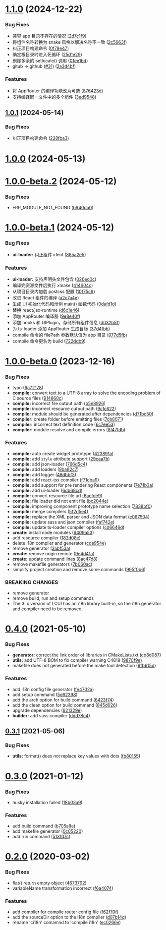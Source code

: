 # [1.1.0](https://github.com/lc-ui/lcui-cli/compare/v1.0.0...v1.1.0) (2024-12-22)


### Bug Fixes

* 兼容 app 目录不存在的情况 ([2d7c1f9](https://github.com/lc-ui/lcui-cli/commit/2d7c1f998483c07be2bab6983ad29355beddff94))
* 将组件名称转换为 snake 风格以解决名称不一致 ([2c5663f](https://github.com/lc-ui/lcui-cli/commit/2c5663ff85880fd224cbe804ee1d8b99b1e7e7fb))
* 纠正项目构建命令 ([0f78e47](https://github.com/lc-ui/lcui-cli/commit/0f78e4727de764dfe6c266bd0fbd99847d299aaf))
* 确定根目录时进入死循环 ([25d1e29](https://github.com/lc-ui/lcui-cli/commit/25d1e298fa2fa10d9da78f7d5b89214177cf8da9))
* 删除多余的 setlocale() 调用 ([01ee1bd](https://github.com/lc-ui/lcui-cli/commit/01ee1bd6301464119a69bb019f7d2af41844910b))
* gitub -> github ([#31](https://github.com/lc-ui/lcui-cli/issues/31)) ([2a2d4bf](https://github.com/lc-ui/lcui-cli/commit/2a2d4bfcd927b94d1059c0a98c392228d0826573))


### Features

* 将 AppRouter 的编译功能改为可选 ([876423d](https://github.com/lc-ui/lcui-cli/commit/876423d77050dbbd12ca8270e48208e0cad99dec))
* 支持编译同一文件中的多个组件 ([3ed9548](https://github.com/lc-ui/lcui-cli/commit/3ed9548ec86788c138b32707331a21baf881aab3))



## [1.0.1](https://github.com/lc-ui/lcui-cli/compare/v1.0.0...v1.0.1) (2024-05-14)


### Bug Fixes

* 纠正项目构建命令 ([228fba3](https://github.com/lc-ui/lcui-cli/commit/228fba3d8dadfb4674331a33adfd8c5e228aad04))



# [1.0.0](https://github.com/lc-ui/lcui-cli/compare/v1.0.0-beta.2...v1.0.0) (2024-05-13)



# [1.0.0-beta.2](https://github.com/lc-ui/lcui-cli/compare/v1.0.0-beta.1...v1.0.0-beta.2) (2024-05-12)


### Bug Fixes

* ERR_MODULE_NOT_FOUND ([b940da0](https://github.com/lc-ui/lcui-cli/commit/b940da0bc40a8ffcc014733769975ced803db673))



# [1.0.0-beta.1](https://github.com/lc-ui/lcui-cli/compare/v1.0.0-beta.0...v1.0.0-beta.1) (2024-05-12)


### Bug Fixes

* **ui-loader:** 纠正组件 ident ([865a2e5](https://github.com/lc-ui/lcui-cli/commit/865a2e544ab56fb6f240d1da90e08468890acd30))


### Features

* **ui-loader:** 支持声明头文件包含 ([026ec0c](https://github.com/lc-ui/lcui-cli/commit/026ec0c31c81b3f774efae59d34caf808ed836af))
* 编译完资源文件后执行 xmake ([414604c](https://github.com/lc-ui/lcui-cli/commit/414604c9c0e331c63bebe4c03fcca48d705421df))
* 从项目目录内加载 postcss 配置 ([10f75c9](https://github.com/lc-ui/lcui-cli/commit/10f75c948b5fa94e9302e6058d3efd02c313a74f))
* 改进 React 组件的编译 ([a2c7a4e](https://github.com/lc-ui/lcui-cli/commit/a2c7a4e61802c945b4336f38eb2dda016f52e5de))
* 生成 UI 初始化代码和示例 main() 函数代码 ([0dafd1d](https://github.com/lc-ui/lcui-cli/commit/0dafd1dbcf37e4aa31dd129906d36a487b2200da))
* 替换 react/jsx-runtime ([d6c1e46](https://github.com/lc-ui/lcui-cli/commit/d6c1e467e43f5db815bb6feaf290f4b374b869ef))
* 添加 AppRouter 编译器 ([9e8e40f](https://github.com/lc-ui/lcui-cli/commit/9e8e40f178923e8cc2ddf2aeec00baa29f537f57))
* 添加 hooks 和 UIPlugin，存储所有组件信息 ([d032b51](https://github.com/lc-ui/lcui-cli/commit/d032b51b58ad86252fffeebbcff3a50a643071a5))
* 为 ts-loader 添加 AppRouter 生成目标 ([37d4fbb](https://github.com/lc-ui/lcui-cli/commit/37d4fbbaa754a543c55e3fd4898e5b17d20f6973))
* compile 命令的 filePath 参数默认值为 app 目录 ([077d5fb](https://github.com/lc-ui/lcui-cli/commit/077d5fbd9ac8c290f4b710bc2ac6a96f8d7bf364))
* compile 命令更名为 build ([722ddb9](https://github.com/lc-ui/lcui-cli/commit/722ddb9f53bc01e9e08e823567d93b642231ed2c))



# [1.0.0-beta.0](https://github.com/lc-ui/lcui-cli/compare/v0.4.0...v1.0.0-beta.0) (2023-12-16)


### Bug Fixes

* typo ([6a72178](https://github.com/lc-ui/lcui-cli/commit/6a72178f68ef27c688e27442e6a25d8f21a93421))
* **compile:** convert text to a UTF-8 array to solve the encoding problem of C source files ([914860c](https://github.com/lc-ui/lcui-cli/commit/914860c1d733878ad4a69faaaef70e1100022f99))
* **compile:** incorrect file output path ([b5e8926](https://github.com/lc-ui/lcui-cli/commit/b5e892616dc6bdae338db9427d9b7e33d1ec40ea))
* **compile:** incorrect resource output path ([9cfc622](https://github.com/lc-ui/lcui-cli/commit/9cfc62290a838efe3ca4459399edf180f73ce484))
* **compile:** module should be generated after dependencies ([d71bc50](https://github.com/lc-ui/lcui-cli/commit/d71bc50b714a9ed6b6a6364d43002a8dee21eff9))
* **compiler:** create folder before emitting files ([7cb8071](https://github.com/lc-ui/lcui-cli/commit/7cb80711e064fda66ee491ec6e882a13992c0e4a))
* **compiler:** incorrect text definition code ([6c7ee53](https://github.com/lc-ui/lcui-cli/commit/6c7ee539b47668f7bcb2686a8c79cd2901f87b27))
* **compiler:** module resolve and compile errors ([8f47fdb](https://github.com/lc-ui/lcui-cli/commit/8f47fdb6a1860f01f81aa88e792338c73251238c))


### Features

* **compile:**  auto create widget prototype ([423891a](https://github.com/lc-ui/lcui-cli/commit/423891ac30cbffbdf6a0bb86e75fde4d0f62b279))
* **compile:** add `style` attribute support ([29caa7b](https://github.com/lc-ui/lcui-cli/commit/29caa7b40f410d83e894421644a42ff401ba0c5b))
* **compile:** add json-loader ([766d5c4](https://github.com/lc-ui/lcui-cli/commit/766d5c4fccd613d0946bb5188776052411e5378c))
* **compile:** add loaders ([9ba82c7](https://github.com/lc-ui/lcui-cli/commit/9ba82c76cbc841fe4e0ca63c45fe199100b10edb))
* **compile:** add logger ([48dbbf3](https://github.com/lc-ui/lcui-cli/commit/48dbbf3c8347f4241a5af1af8445032fa582fcdf))
* **compile:** add react-tsx compiler ([f71cba9](https://github.com/lc-ui/lcui-cli/commit/f71cba96b2643989bfa462d0299573d80971dd80))
* **compile:** add support for pre rendering React components ([7e71b3a](https://github.com/lc-ui/lcui-cli/commit/7e71b3a410302d39f9434c5c20b574a3f105f2f7))
* **compile:** add ui-loader ([6db68cd](https://github.com/lc-ui/lcui-cli/commit/6db68cd1b386b3523b549688ed36823fd648fef6))
* **compile:** convert resource file url ([6acfde9](https://github.com/lc-ui/lcui-cli/commit/6acfde96f678b4c9ae4d5f590772635036ea7ba4))
* **compile:** file loader did not emit file ([bc2044e](https://github.com/lc-ui/lcui-cli/commit/bc2044ed8619e119ae6071502056eb70ad4f2170))
* **compile:** improving component prototype name selection ([7838bf0](https://github.com/lc-ui/lcui-cli/commit/7838bf0669ecf81654a76085b2f288ad33de75f1))
* **compile:** merge compilers ([5f2d5e4](https://github.com/lc-ui/lcui-cli/commit/5f2d5e42adc208d388f9dee9ad0f526bc2fb9d53))
* **compile:** replace the XML parser and JSON data format ([c067504](https://github.com/lc-ui/lcui-cli/commit/c067504e6e47df1c1d84970b0945f39653859523))
* **compile:** update sass and json compiler ([faf742e](https://github.com/lc-ui/lcui-cli/commit/faf742e51a6630c3bcff1ac6714d8677de66ef0d))
* **compile:** update ts-loader compiler options ([cd6646d](https://github.com/lc-ui/lcui-cli/commit/cd6646d044094d3c683bdfa06030977e1b6c7d59))
* **create:** install node modules ([6409a53](https://github.com/lc-ui/lcui-cli/commit/6409a5302ef2165084661653116534b17d829b4e))
* add resource compiler ([182d08e](https://github.com/lc-ui/lcui-cli/commit/182d08ecf751207534dacccaf288b7624b282938))
* delete i18n compiler and generator ([cda954e](https://github.com/lc-ui/lcui-cli/commit/cda954ec145485627f1a8429070ca67a4bb04adc))
* remove generator ([3abf53a](https://github.com/lc-ui/lcui-cli/commit/3abf53aebabe5b6369a58cc58d60fc01982e6f0c))
* **create:** remove origin remote ([9e4d41a](https://github.com/lc-ui/lcui-cli/commit/9e4d41a021da65449d324d02f77ca65b86429e2c))
* **create:** update command lines ([8ac47d8](https://github.com/lc-ui/lcui-cli/commit/8ac47d89c777dbfb4b87f60ef68191a9ac932778))
* remove makefile generators ([7b060ac](https://github.com/lc-ui/lcui-cli/commit/7b060ac18f508339f874b259671ea360d7cc313a))
* simplify project creation and remove some commands ([995f0b6](https://github.com/lc-ui/lcui-cli/commit/995f0b6b4704e69894dc67ce4a2c8410a2cf4498))


### BREAKING CHANGES

* remove generator
* remove build, run and setup commands
* The 3. x version of LCUI has an i18n library built-in, so the i18n generator and compiler need to be removed.



# [0.4.0](https://github.com/lc-ui/lcui-cli/compare/v0.3.1...v0.4.0) (2021-05-10)


### Bug Fixes

* **generator:** correct the link order of libraries in CMakeLists.txt ([cb8d087](https://github.com/lc-ui/lcui-cli/commit/cb8d087554bbd4ed3503bb4d64816ccd2436f4e2))
* **utils:** add UTF-8 BOM to fix compiler warning C4819 ([9870f9e](https://github.com/lc-ui/lcui-cli/commit/9870f9edf8fb51aa41872f6a0183af3afe91bfb0))
* makefile does not generated before the make tool detection ([9fb615d](https://github.com/lc-ui/lcui-cli/commit/9fb615da3c3429a6b834ed8190dbd2d8fbec223e))


### Features

* add i18n config file generator ([fe4702a](https://github.com/lc-ui/lcui-cli/commit/fe4702a5ba05ed81759ff0796f3db96a5beecd65))
* add setup command ([5d62398](https://github.com/lc-ui/lcui-cli/commit/5d62398f5965a98864dc171dde1aa4fcacb6297e))
* add the arch option for build command ([6423f74](https://github.com/lc-ui/lcui-cli/commit/6423f74bb47fbc891ccd89378ee1acccb4b95be7))
* add the clean option for build command ([845d026](https://github.com/lc-ui/lcui-cli/commit/845d026e68aaca43a4e1b82ebcb45e83e4b19058))
* upgrade dependencies ([621329e](https://github.com/lc-ui/lcui-cli/commit/621329e48807dbeaef6b95b34b89b44ac4d04619))
* **builder:** add sass compiler ([ddd78c4](https://github.com/lc-ui/lcui-cli/commit/ddd78c40e05653a28ab83d3f696eab73de9e4995))



## [0.3.1](https://github.com/lc-ui/lcui-cli/compare/v0.3.0...v0.3.1) (2021-05-06)


### Bug Fixes

* **utils:** format() does not replace key values with dots ([fb80155](https://github.com/lc-ui/lcui-cli/commit/fb801553ab6b3fad74253d8e84468ede5129327c))



# [0.3.0](https://github.com/lc-ui/lcui-cli/compare/v0.2.0...v0.3.0) (2021-01-12)


### Bug Fixes

* husky installation failed ([18b03a9](https://github.com/lc-ui/lcui-cli/commit/18b03a90645eb266bb7a558f93c27a5824cef3fb))


### Features

* add build command ([b705a8e](https://github.com/lc-ui/lcui-cli/commit/b705a8e78821eab6f2f85040c369e4c206b80af3))
* add makefile generator ([0c05220](https://github.com/lc-ui/lcui-cli/commit/0c052200372cb3e1fddba783c9b66629cdfd63d6))
* add run command ([513107c](https://github.com/lc-ui/lcui-cli/commit/513107c8e5b9c4848bcdd0be220bc703639a9a23))



# [0.2.0](https://github.com/lc-ui/lcui-cli/compare/v0.1.0...v0.2.0) (2020-03-02)


### Bug Fixes

* flat() return empty object ([4673792](https://github.com/lc-ui/lcui-cli/commit/4673792))
* variableName transformation incorrect ([f6a4074](https://github.com/lc-ui/lcui-cli/commit/f6a4074))


### Features

* add compiler for compile router config file ([f62f70f](https://github.com/lc-ui/lcui-cli/commit/f62f70f))
* add the sourceDir option to the i18n compiler ([d07b14d](https://github.com/lc-ui/lcui-cli/commit/d07b14d))
* rename 'ci18n' comamnd to 'compile i18n' ([ec0266e](https://github.com/lc-ui/lcui-cli/commit/ec0266e))



